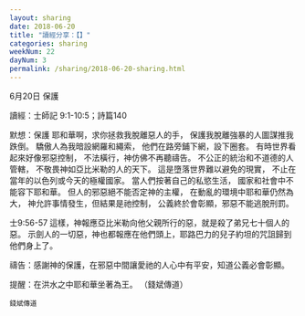 ```yaml
---
layout: sharing
date: 2018-06-20
title: "讀經分享：【】"
categories: sharing
weekNum: 22
dayNum: 3
permalink: /sharing/2018-06-20-sharing.html
---
```

6月20日 保護

讀經：士師記 9:1-10:5；詩篇140

默想：保護
耶和華啊，求你拯救我脫離惡人的手，
保護我脫離強暴的人圖謀推我跌倒。
驕傲人為我暗設網羅和繩索，
他們在路旁鋪下網，設下圈套。
有時世界看起來好像邪惡控制，
不法橫行，神仿佛不再聽禱告。
不公正的統治和不道德的人管轄，
不敬畏神如亞比米勒的人的天下。
這是墮落世界難以避免的現實，
不止在當年的以色列或今天的極權國家。
當人們按著自己的私慾生活，
國家和社會中不能容下耶和華。
但人的邪惡絕不能否定神的主權，
在動亂的環境中耶和華仍然為大，
神允許事情發生，但結果是祂控制，
公義終於會彰顯，邪惡不能逃脫刑罰。

士9:56-57 這樣，神報應亞比米勒向他父親所行的惡，就是殺了弟兄七十個人的惡。 示劍人的一切惡，神也都報應在他們頭上，耶路巴力的兒子約坦的咒詛歸到他們身上了。

禱告：感謝神的保護，在邪惡中間讓愛祂的人心中有平安，知道公義必會彰顯。

提醒：在洪水之中耶和華坐著為王。
（錢斌傳道）

`錢斌傳道`
